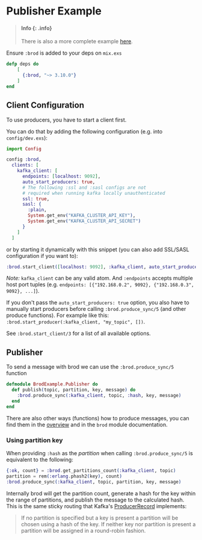 # Publisher Example

> #### Info {: .info}
>
> There is also a more complete example [here](https://github.com/kafka4beam/brod/tree/master/contrib/examples/elixir).

Ensure `:brod` is added to your deps on `mix.exs`

```elixir
defp deps do
    [
      {:brod, "~> 3.10.0"}
    ]
end
```

## Client Configuration

To use producers, you have to start a client first.

You can do that by adding the following configuration (e.g. into `config/dev.exs`):

```elixir
import Config

config :brod,
  clients: [
    kafka_client: [
      endpoints: [localhost: 9092],
      auto_start_producers: true,
      # The following :ssl and :sasl configs are not
      # required when running kafka locally unauthenticated
      ssl: true,
      sasl: {
        :plain,
        System.get_env("KAFKA_CLUSTER_API_KEY"),
        System.get_env("KAFKA_CLUSTER_API_SECRET")
      }
    ]
  ]
```

or by starting it dynamically with this snippet (you can also add SSL/SASL configuration if you want to):

```elixir
:brod.start_client([localhost: 9092], :kafka_client, auto_start_producers: true)
```

_Note:_ `kafka_client` can be any valid atom. And `:endpoints` accepts multiple host port tuples (e.g. `endpoints: [{"192.168.0.2", 9092}, {"192.168.0.3", 9092}, ...]`).

If you don't pass the `auto_start_producers: true` option, you also have to manually start producers before calling `:brod.produce_sync/5` (and other produce functions).
For example like this: `:brod.start_producer(:kafka_client, "my_topic", [])`.

See `:brod.start_client/3` for a list of all available options.

## Publisher

To send a message with brod we can use the `:brod.produce_sync/5` function

```elixir
defmodule BrodExample.Publisher do
  def publish(topic, partition, key, message) do
    :brod.produce_sync(:kafka_client, topic, :hash, key, message)
  end
end
```

There are also other ways (functions) how to produce messages, you can find them in the [overview](https://hexdocs.pm/brod/readme.html#producers) and in the `brod`
module documentation.

### Using partition key

When providing `:hash` as the _partition_ when calling `:brod.produce_sync/5` is equivalent to the following:

```elixir
{:ok, count} = :brod.get_partitions_count(:kafka_client, topic)
partition = rem(:erlang.phash2(key), count)
:brod.produce_sync(:kafka_client, topic, partition, key, message)
```

Internally brod will get the partition count, generate a hash for the key within the range of partitions,
and publish the message to the calculated hash. This is the same sticky routing that Kafka's [ProducerRecord](https://kafka.apache.org/23/javadoc/org/apache/kafka/clients/producer/ProducerRecord.html) implements:

> If no partition is specified but a key is present a partition will be chosen using a hash of the key. If neither key nor partition is present a partition will be assigned in a round-robin fashion.
